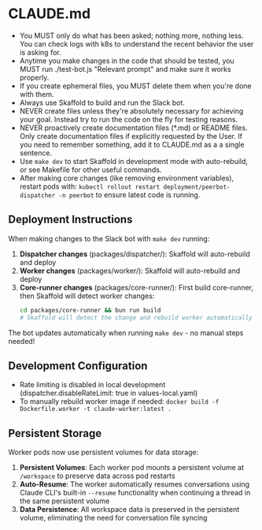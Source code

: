 # CLAUDE.md

- You MUST only do what has been asked; nothing more, nothing less. You can check logs with k8s to understand the recent behavior the user is asking for.
- Anytime you make changes in the code that should be tested, you MUST run ./test-bot.js "Relevant prompt" and make sure it works properly.
- If you create ephemeral files, you MUST delete them when you're done with them.
- Always use Skaffold to build and run the Slack bot.
- NEVER create files unless they're absolutely necessary for achieving your goal. Instead try to run the code on the fly for testing reasons.
- NEVER proactively create documentation files (*.md) or README files. Only create documentation files if explicitly requested by the User. If you need to remember something, add it to CLAUDE.md as a a single sentence.
- Use `make dev` to start Skaffold in development mode with auto-rebuild, or see Makefile for other useful commands.
- After making core changes (like removing environment variables), restart pods with: `kubectl rollout restart deployment/peerbot-dispatcher -n peerbot` to ensure latest code is running.

## Deployment Instructions

When making changes to the Slack bot with `make dev` running:

1. **Dispatcher changes** (packages/dispatcher/): Skaffold will auto-rebuild and deploy
2. **Worker changes** (packages/worker/): Skaffold will auto-rebuild and deploy
3. **Core-runner changes** (packages/core-runner/): First build core-runner, then Skaffold will detect worker changes:
   ```bash
   cd packages/core-runner && bun run build
   # Skaffold will detect the change and rebuild worker automatically
   ```

The bot updates automatically when running `make dev` - no manual steps needed!

## Development Configuration

- Rate limiting is disabled in local development (dispatcher.disableRateLimit: true in values-local.yaml)
- To manually rebuild worker image if needed: `docker build -f Dockerfile.worker -t claude-worker:latest .`

## Persistent Storage

Worker pods now use persistent volumes for data storage:

1. **Persistent Volumes**: Each worker pod mounts a persistent volume at `/workspace` to preserve data across pod restarts
2. **Auto-Resume**: The worker automatically resumes conversations using Claude CLI's built-in `--resume` functionality when continuing a thread in the same persistent volume
3. **Data Persistence**: All workspace data is preserved in the persistent volume, eliminating the need for conversation file syncing
   